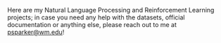 Here are my Natural Language Processing and Reinforcement Learning projects; in case you need any help with the datasets, official documentation or anything else, please reach out to me at psparker@wm.edu!
